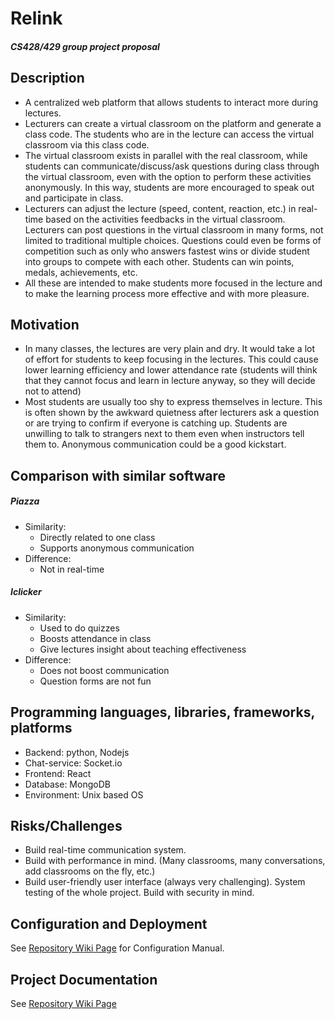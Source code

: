 # Relink
##### CS428/429 group project proposal
## Description
- A centralized web platform that allows students to interact more during lectures.
- Lecturers can create a virtual classroom on the platform and generate a class code. The students who are in the lecture can access the virtual classroom via this class code.
- The virtual classroom exists in parallel with the real classroom, while students can communicate/discuss/ask questions during class through the virtual classroom, even with the option to perform these activities anonymously. In this way, students are more encouraged to speak out and participate in class.
- Lecturers can adjust the lecture (speed, content, reaction, etc.) in real-time based on the activities feedbacks in the virtual classroom.
Lecturers can post questions in the virtual classroom in many forms, not limited to traditional multiple choices. Questions could even be forms of competition such as only who answers fastest wins or divide student into groups to compete with each other. Students can win points, medals, achievements, etc.
- All these are intended to make students more focused in the lecture and to make the learning process more effective and with more pleasure.
## Motivation
- In many classes, the lectures are very plain and dry. It would take a lot of effort for students to keep focusing in the lectures. This could cause lower learning efficiency and lower attendance rate (students will think that they cannot focus and learn in lecture anyway, so they will decide not to attend)
- Most students are usually too shy to express themselves in lecture. This is often shown by the awkward quietness after lecturers ask a question or are trying to confirm if everyone is catching up.
Students are unwilling to talk to strangers next to them even when instructors tell them to. Anonymous communication could be a good kickstart.
## Comparison with similar software
##### Piazza
- Similarity:
  - Directly related to one class
  - Supports anonymous communication
- Difference:
  - Not in real-time
##### Iclicker
- Similarity:
  - Used to do quizzes
  - Boosts attendance in class
  - Give lectures insight about teaching effectiveness
- Difference:
  - Does not boost communication
  - Question forms are not fun
## Programming languages, libraries, frameworks, platforms
- Backend: python, Nodejs
- Chat-service: Socket.io
- Frontend: React
- Database: MongoDB
- Environment: Unix based OS
## Risks/Challenges
- Build real-time communication system.
- Build with performance in mind. (Many classrooms, many conversations, add classrooms on the fly, etc.)
- Build user-friendly user interface (always very challenging).
System testing of the whole project.
Build with security in mind.

## Configuration and Deployment
See <a href = "https://github.com/zmz0305/relink/wiki/Configuration-Manual">Repository Wiki Page</a> for Configuration Manual.

## Project Documentation
See <a href = "https://github.com/zmz0305/relink/blob/master/RelinkFinalDocumentation.pdf">Repository Wiki Page</a>
